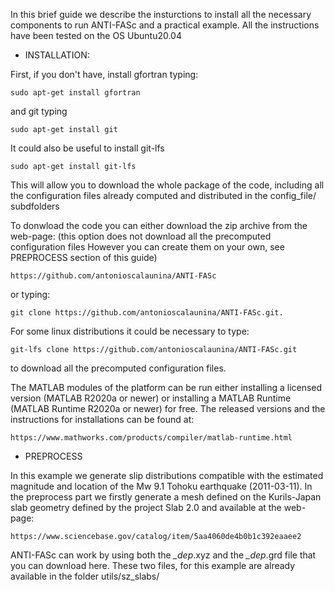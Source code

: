 In this brief guide we describe the insturctions to install all the necessary components to run ANTI-FASc and a practical example.
All the instructions have been tested on the OS Ubuntu20.04

- INSTALLATION:

First, if you don't have, install gfortran typing:

    sudo apt-get install gfortran
    
and git typing

    sudo apt-get install git
    
It could also be useful to install git-lfs

    sudo apt-get install git-lfs

This will allow you to download the whole package of the code, including all the configuration files already computed and distributed in the config_file/ subdfolders

To donwload the code you can either download the zip archive from the web-page: (this option does not download all the precomputed configuration files However you can create 
them on your own, see PREPROCESS section of this guide) 

    https://github.com/antonioscalaunina/ANTI-FASc
    
or typing:

    git clone https://github.com/antonioscalaunina/ANTI-FASc.git.
    
For some linux distributions it could be necessary to type:

    git-lfs clone https://github.com/antonioscalaunina/ANTI-FASc.git
    
to download all the precomputed configuration files.

The MATLAB modules of the platform can be run either installing a licensed version (MATLAB R2020a or newer) or installing a MATLAB Runtime (MATLAB Runtime R2020a or newer) for free.
The released versions and the instructions for installations can be found at: 

    https://www.mathworks.com/products/compiler/matlab-runtime.html
    
    
-  PREPROCESS

In this example we generate slip distributions compatible with the estimated magnitude and location of the Mw 9.1 Tohoku earthquake (2011-03-11). 
In the preprocess part we firstly generate a mesh defined on the Kurils-Japan slab geometry defined by the project Slab 2.0 and available at the web-page:

    https://www.sciencebase.gov/catalog/item/5aa4060de4b0b1c392eaaee2
    
ANTI-FASc can work by using both the *_dep*.xyz and the *_dep*.grd file that you can download here. These two files, for this example are already available in the folder utils/sz_slabs/

